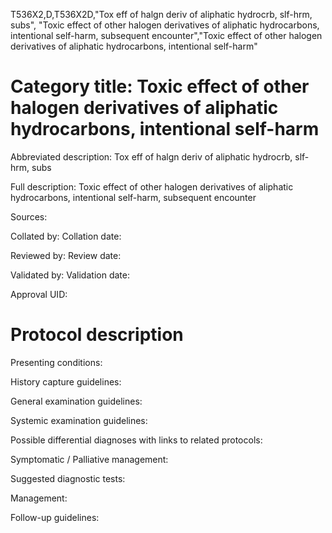 T536X2,D,T536X2D,"Tox eff of halgn deriv of aliphatic hydrocrb, slf-hrm, subs", "Toxic effect of other halogen derivatives of aliphatic hydrocarbons, intentional self-harm, subsequent encounter","Toxic effect of other halogen derivatives of aliphatic hydrocarbons, intentional self-harm"
# Category title: Toxic effect of other halogen derivatives of aliphatic hydrocarbons, intentional self-harm

Abbreviated description: Tox eff of halgn deriv of aliphatic hydrocrb, slf-hrm, subs

Full description: Toxic effect of other halogen derivatives of aliphatic hydrocarbons, intentional self-harm, subsequent encounter

Sources:

Collated by:
Collation date:

Reviewed by:
Review date:

Validated by:
Validation date:

Approval UID:

# Protocol description

Presenting conditions:

History capture guidelines:

General examination guidelines:

Systemic examination guidelines:

Possible differential diagnoses with links to related protocols:

Symptomatic / Palliative management:

Suggested diagnostic tests:

Management:

Follow-up guidelines:
